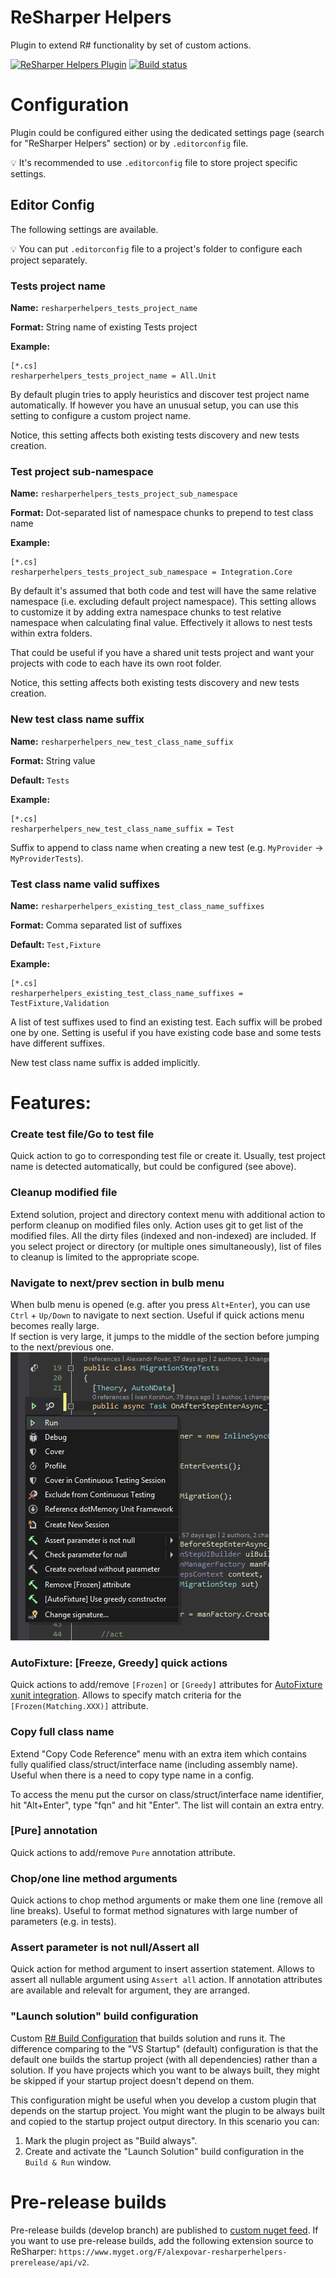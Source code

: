 # ReSharper Helpers
Plugin to extend R# functionality by set of custom actions.

[![ReSharper Helpers Plugin](https://img.shields.io/resharper/v/AlexPovar.ReSharperHelpers?label=R%23%20Helpers)](https://plugins.jetbrains.com/plugin/11665-resharper-helpers)
[![Build status](https://ci.appveyor.com/api/projects/status/5n8xemx7o9wn32nh?svg=true)](https://ci.appveyor.com/project/Zvirja/resharperhelpers)

# Configuration

Plugin could be configured either using the dedicated settings page (search for "ReSharper Helpers" section) or by `.editorconfig` file.

💡 It's recommended to use `.editorconfig` file to store project specific settings.

## Editor Config

The following settings are available.

💡 You can put `.editorconfig` file to a project's folder to configure each project separately.
### Tests project name

**Name:** `resharperhelpers_tests_project_name`

**Format:** String name of existing Tests project

**Example:**
```
[*.cs]
resharperhelpers_tests_project_name = All.Unit
```

By default plugin tries to apply heuristics and discover test project name automatically. If however you have an unusual setup, you can use this setting to configure a custom project name.

Notice, this setting affects both existing tests discovery and new tests creation.

### Test project sub-namespace

**Name:** `resharperhelpers_tests_project_sub_namespace` 

**Format:** Dot-separated list of namespace chunks to prepend to test class name

**Example:**
```
[*.cs]
resharperhelpers_tests_project_sub_namespace = Integration.Core
```

By default it's assumed that both code and test will have the same relative namespace (i.e. excluding default project namespace). This setting allows to customize it by adding extra namespace chunks to test relative namespace when calculating final value. Effectively it allows to nest tests within extra folders.

That could be useful if you have a shared unit tests project and want your projects with code to each have its own root folder.

Notice, this setting affects both existing tests discovery and new tests creation.

### New test class name suffix

**Name:** `resharperhelpers_new_test_class_name_suffix`

**Format:** String value

**Default:** `Tests`

**Example:**
```
[*.cs]
resharperhelpers_new_test_class_name_suffix = Test
```

Suffix to append to class name when creating a new test (e.g. `MyProvider` -> `MyProviderTests`).

### Test class name valid suffixes

**Name:** `resharperhelpers_existing_test_class_name_suffixes`

**Format:** Comma separated list of suffixes

**Default:** `Test,Fixture`

**Example:**
```
[*.cs]
resharperhelpers_existing_test_class_name_suffixes = TestFixture,Validation
```

A list of test suffixes used to find an existing test. Each suffix will be probed one by one. Setting is useful if you have existing code base and some tests have different suffixes.

New test class name suffix is added implicitly.

# Features:

### Create test file/Go to test file
Quick action to go to corresponding test file or create it. Usually, test project name is detected automatically, but could be configured (see above).

### Cleanup modified file
Extend solution, project and directory context menu with additional action to perform cleanup on modified files only. Action uses git to get list of the modified files. All the dirty files (indexed and non-indexed) are included. If you select project or directory (or multiple ones simultaneously), list of files to cleanup is limited to the appropriate scope.

### Navigate to next/prev section in bulb menu
When bulb menu is opened (e.g. after you press `Alt+Enter`), you can use `Ctrl` + `Up/Down` to navigate to next section. Useful if quick actions menu becomes really large.  
If section is very large, it jumps to the middle of the section before jumping to the next/previous one.
![Preview](doc/NavigateToNextPrevSection.gif)

### AutoFixture: [Freeze, Greedy] quick actions
Quick actions to add/remove `[Frozen]` or `[Greedy]` attributes for [AutoFixture xunit integration](https://github.com/AutoFixture/AutoFixture). Allows to specify match criteria for the `[Frozen(Matching.XXX)]` attribute.

### Copy full class name

Extend "Copy Code Reference" menu with an extra item which contains fully qualified class/struct/interface name (including assembly name).
Useful when there is a need to copy type name in a config.

To access the menu put the cursor on class/struct/interface name identifier, hit "Alt+Enter", type "fqn" and hit "Enter". The list will contain an extra entry.

### [Pure] annotation
Quick actions to add/remove `Pure` annotation attribute.

### Chop/one line method arguments
Quick actions to chop method arguments or make them one line (remove all line breaks).
Useful to format method signatures with large number of parameters (e.g. in tests).

### Assert parameter is not null/Assert all
Quick action for method argument to insert assertion statement. Allows to assert all nullable argument using `Assert all` action.
If annotation attributes are available and relevalt for argument, they are arranged.

### "Launch solution" build configuration
Custom [R# Build Configuration](https://blog.jetbrains.com/dotnet/2015/10/15/introducing-resharper-build/) that builds solution and runs it. The difference comparing to the "VS Startup" (default) configuration is that the default one builds the startup project (with all dependencies) rather than a solution. If you have projects which you want to be always built, they might be skipped if your startup project doesn't depend on them.

This configuration might be useful when you develop a custom plugin that depends on the startup project. You might want the plugin to be always built and copied to the startup project output directory. In this scenario you can:

1. Mark the plugin project as "Build always".
2. Create and activate the "Launch Solution" build configuration in the `Build & Run` window.


# Pre-release builds
Pre-release builds (develop branch) are published to [custom nuget feed](https://www.myget.org/feed/alexpovar-resharperhelpers-prerelease/package/nuget/AlexPovar.ReSharperHelpers). If you want to use pre-release builds, add the following extension source to ReSharper: `https://www.myget.org/F/alexpovar-resharperhelpers-prerelease/api/v2`.
